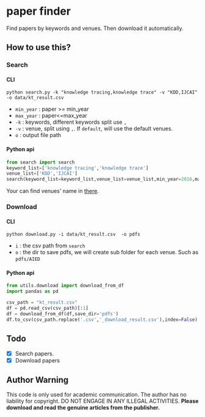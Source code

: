 # paper finder
Find papers by keywords and venues. Then download it automatically.

## How to use this?
### Search
#### CLI

```shell
python search.py -k "knowledge tracing,knowledge trace" -v "KDD,IJCAI" -o data/kt_result.csv
```
- `min_year` : paper >= min_year
- `max_year` : paper<=max_year
- `-k` : keywords, different keywords split use `,`
- `-v` : venue, split using `,`. If `default`, will use the default venues.
- `o` : output file path



#### Python api
```python
from search import search
keyword_list=['knowledge tracing','knowledge trace']
venue_list=['KDD','IJCAI']
search(keyword_list=keyword_list,venue_list=venue_list,min_year=2016,max_year=2021,output='data/kt_result.csv')
```

Your can find venues' name in [there](https://dblp.org/db/journals/index.html).

### Download
#### CLI

```shell
python download.py -i data/kt_result.csv  -o pdfs
```
- `i` : the csv path from `search`
- `o` : the dir to save pdfs, we will create sub folder for each venue. Such as `pdfs/AIED`


#### Python api
```python
from utils.download import download_from_df
import pandas as pd

csv_path = "kt_result.csv"
df = pd.read_csv(csv_path)[:1]
df = download_from_df(df,save_dir='pdfs')
df.to_csv(csv_path.replace('.csv','_download_result.csv'),index=False)
```

## Todo
- [x] Search papers.
- [x] Download papers

## Author Warning
This code is only used for academic communication. 
The author has no liability for copyright. 
DO NOT ENGAGE IN ANY ILLEGAL ACTIVITIES.
**Please download and read the genuine articles from the publisher.**